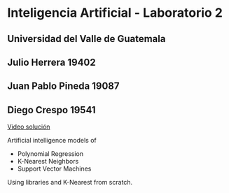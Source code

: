 # Inteligencia Artificial - Laboratorio 2
## Universidad del Valle de Guatemala
## Julio Herrera 19402
## Juan Pablo Pineda 19087
## Diego Crespo 19541

[Video solución](https://youtu.be/KhkRzkgOq5w)

Artificial intelligence models of 
 - Polynomial Regression
 - K-Nearest Neighbors
 - Support Vector Machines

Using libraries and K-Nearest from scratch.
